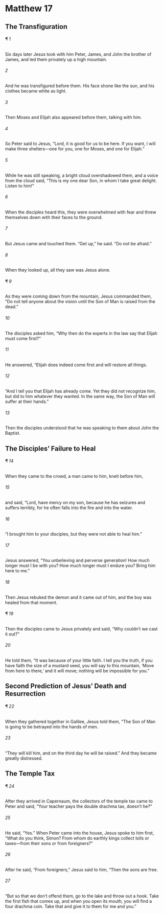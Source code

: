 # Matthew 17
## The Transfiguration
###### ¶ 1
Six days later Jesus took with him Peter, James, and John the brother of James, and led them privately up a high mountain.
###### 2
And he was transfigured before them. His face shone like the sun, and his clothes became white as light.
###### 3
Then Moses and Elijah also appeared before them, talking with him.
###### 4
So Peter said to Jesus, “Lord, it is good for us to be here. If you want, I will make three shelters—one for you, one for Moses, and one for Elijah.”
###### 5
While he was still speaking, a bright cloud overshadowed them, and a voice from the cloud said, “This is my one dear Son, in whom I take great delight. Listen to him!”
###### 6
When the disciples heard this, they were overwhelmed with fear and threw themselves down with their faces to the ground.
###### 7
But Jesus came and touched them. “Get up,” he said. “Do not be afraid.”
###### 8
When they looked up, all they saw was Jesus alone.
###### ¶ 9
As they were coming down from the mountain, Jesus commanded them, “Do not tell anyone about the vision until the Son of Man is raised from the dead.”
###### 10
The disciples asked him, “Why then do the experts in the law say that Elijah must come first?”
###### 11
He answered, “Elijah does indeed come first and will restore all things.
###### 12
“And I tell you that Elijah has already come. Yet they did not recognize him, but did to him whatever they wanted. In the same way, the Son of Man will suffer at their hands.”
###### 13
Then the disciples understood that he was speaking to them about John the Baptist.
## The Disciples’ Failure to Heal
###### ¶ 14
When they came to the crowd, a man came to him, knelt before him,
###### 15
and said, “Lord, have mercy on my son, because he has seizures and suffers terribly, for he often falls into the fire and into the water.
###### 16
“I brought him to your disciples, but they were not able to heal him.”
###### 17
Jesus answered, “You unbelieving and perverse generation! How much longer must I be with you? How much longer must I endure you? Bring him here to me.”
###### 18
Then Jesus rebuked the demon and it came out of him, and the boy was healed from that moment.
###### ¶ 19
Then the disciples came to Jesus privately and said, “Why couldn’t we cast it out?”
###### 20
He told them, “It was because of your little faith. I tell you the truth, if you have faith the size of a mustard seed, you will say to this mountain, ‘Move from here to there,’ and it will move; nothing will be impossible for you.”
## Second Prediction of Jesus’ Death and Resurrection
###### ¶ 22
When they gathered together in Galilee, Jesus told them, “The Son of Man is going to be betrayed into the hands of men.
###### 23
“They will kill him, and on the third day he will be raised.” And they became greatly distressed.
## The Temple Tax
###### ¶ 24
After they arrived in Capernaum, the collectors of the temple tax came to Peter and said, “Your teacher pays the double drachma tax, doesn’t he?”
###### 25
He said, “Yes.” When Peter came into the house, Jesus spoke to him first, “What do you think, Simon? From whom do earthly kings collect tolls or taxes—from their sons or from foreigners?”
###### 26
After he said, “From foreigners,” Jesus said to him, “Then the sons are free.
###### 27
“But so that we don’t offend them, go to the lake and throw out a hook. Take the first fish that comes up, and when you open its mouth, you will find a four drachma coin. Take that and give it to them for me and you.”
